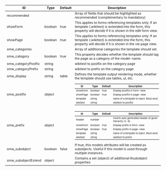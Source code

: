 <table class="schema-table" style="font-size: 0.75em; word-wrap: break-word;">
   <thead>
       <tr>
           <th>ID</th>
           <th>Type</th>
           <th>Default</th>
           <th>Description</th>
       </tr>
   </thead>
   <tbody>
       <tr>
           <td class="schema-propertyName">recommended</td>
           <td class="schema-type"></td>
           <td class="schema-defaultValue"></td>
           <td class="schema-description">Array of fields that should be highlighted as recommended (complementary to mandatory)</td>
       </tr>
       <tr>
           <td class="schema-propertyName">showForm</td>
           <td class="schema-type">boolean</td>
           <td class="schema-defaultValue">true</td>
           <td class="schema-description">This applies to forms referencing templates only: If an template (.wikitext) is extended into the form, this property will decide if it is shown in the edit form view.</td>
       </tr>
       <tr>
           <td class="schema-propertyName">showPage</td>
           <td class="schema-type">boolean</td>
           <td class="schema-defaultValue">true</td>
           <td class="schema-description">This applies to forms referencing templates only: If an template (.wikitext) is extended into the form, this property will decide if it is shown in the vie page view.</td>
       </tr>
       <tr>
           <td class="schema-propertyName">smw_categories</td>
           <td class="schema-type"></td>
           <td class="schema-defaultValue"></td>
           <td class="schema-description">Array of additional categories the template should set.</td>
       </tr>
       <tr>
           <td class="schema-propertyName">smw_category</td>
           <td class="schema-type">boolean</td>
           <td class="schema-defaultValue">true</td>
           <td class="schema-description">This property decides whether the template should tag the page as a category of the model-name.</td>
       </tr>
       <tr>
           <td class="schema-propertyName">smw_categoryPostfix</td>
           <td class="schema-type">string</td>
           <td class="schema-defaultValue"></td>
           <td class="schema-description">wikitext to postfix on the category page</td>
       </tr>
       <tr>
           <td class="schema-propertyName">smw_categoryPrefix</td>
           <td class="schema-type">string</td>
           <td class="schema-defaultValue"></td>
           <td class="schema-description">wikitext to prefix on the category page</td>
       </tr>
       <tr>
           <td class="schema-propertyName">smw_display</td>
           <td class="schema-type">string</td>
           <td class="schema-defaultValue">table</td>
           <td class="schema-description">Defines the template output rendering mode, whether the template should use tables, ul, etc.</td>
       </tr>
       <tr>
           <td class="schema-propertyName">smw_postfix</td>
           <td class="schema-type">object</td>
           <td class="schema-defaultValue"></td>
           <td class="schema-description"><table class="schema-table" style="font-size: 0.75em; word-wrap: break-word;">
   <thead>
       <tr>
           <th>ID</th>
           <th>Type</th>
           <th>Default</th>
           <th>Description</th>
       </tr>
   </thead>
   <tbody>
       <tr>
           <td class="schema-propertyName">showForm</td>
           <td class="schema-type">boolean</td>
           <td class="schema-defaultValue">true</td>
           <td class="schema-description">Display postfix in form-view</td>
       </tr>
       <tr>
           <td class="schema-propertyName">showPage</td>
           <td class="schema-type">boolean</td>
           <td class="schema-defaultValue">true</td>
           <td class="schema-description">Display postfix in page-view</td>
       </tr>
       <tr>
           <td class="schema-propertyName">template</td>
           <td class="schema-type">string</td>
           <td class="schema-defaultValue"></td>
           <td class="schema-description">name of a template to inject. Must exist</td>
       </tr>
       <tr>
           <td class="schema-propertyName">wikitext</td>
           <td class="schema-type">string</td>
           <td class="schema-defaultValue"></td>
           <td class="schema-description">wikitext to postfix</td>
       </tr>
   </tbody>
</table>
</td>
       </tr>
       <tr>
           <td class="schema-propertyName">smw_prefix</td>
           <td class="schema-type">object</td>
           <td class="schema-defaultValue"></td>
           <td class="schema-description"><table class="schema-table" style="font-size: 0.75em; word-wrap: break-word;">
   <thead>
       <tr>
           <th>ID</th>
           <th>Type</th>
           <th>Default</th>
           <th>Description</th>
       </tr>
   </thead>
   <tbody>
       <tr>
           <td class="schema-propertyName">header</td>
           <td class="schema-type">number</td>
           <td class="schema-defaultValue"></td>
           <td class="schema-description">Inserts auto generated header of given hierachy (1-6)</td>
       </tr>
       <tr>
           <td class="schema-propertyName">showForm</td>
           <td class="schema-type">boolean</td>
           <td class="schema-defaultValue">true</td>
           <td class="schema-description">Display prefix in form-view</td>
       </tr>
       <tr>
           <td class="schema-propertyName">showPage</td>
           <td class="schema-type">boolean</td>
           <td class="schema-defaultValue">true</td>
           <td class="schema-description">Display prefix in page-view</td>
       </tr>
       <tr>
           <td class="schema-propertyName">template</td>
           <td class="schema-type">string</td>
           <td class="schema-defaultValue"></td>
           <td class="schema-description">name of a template to inject. Must exist</td>
       </tr>
       <tr>
           <td class="schema-propertyName">wikitext</td>
           <td class="schema-type">string</td>
           <td class="schema-defaultValue"></td>
           <td class="schema-description">wikitext to prefix</td>
       </tr>
   </tbody>
</table>
</td>
       </tr>
       <tr>
           <td class="schema-propertyName">smw_subobject</td>
           <td class="schema-type">boolean</td>
           <td class="schema-defaultValue">false</td>
           <td class="schema-description">If true, this models attributes will be created as subobjects. Useful if this model is used through multiple instances.</td>
       </tr>
       <tr>
           <td class="schema-propertyName">smw_subobjectExtend</td>
           <td class="schema-type">object</td>
           <td class="schema-defaultValue"></td>
           <td class="schema-description">Contains a set (object) of additional #subobject properties</td>
       </tr>
   </tbody>
</table>
